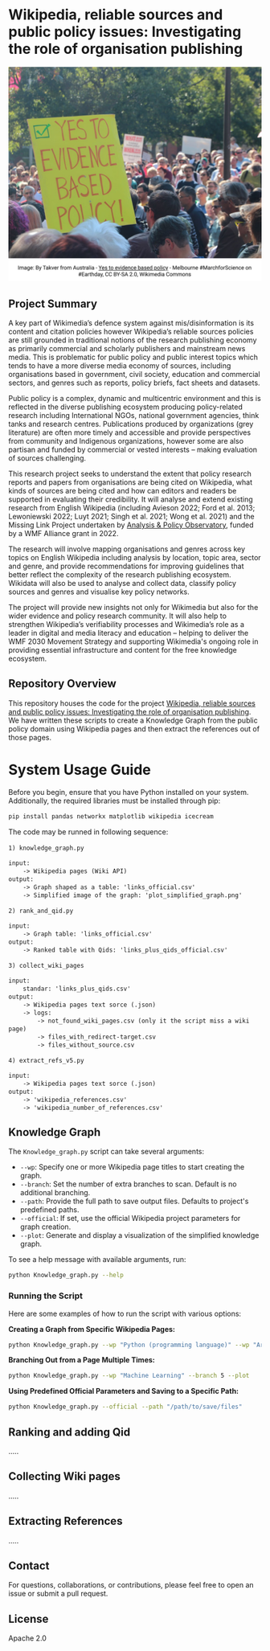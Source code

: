 # Wikipedia, reliable sources and public policy issues: Investigating the role of organisation publishing

![ScreenShot](image/yes_to_evidence_based_policy.png)

## Project Summary

A key part of Wikimedia’s defence system against mis/disinformation is its content and citation policies however Wikipedia’s reliable sources policies are still grounded in traditional notions of the research publishing economy as primarily commercial and scholarly publishers and mainstream news media. This is problematic for public policy and public interest topics which tends to have a more diverse media economy of sources, including organisations based in government, civil society, education and commercial sectors, and genres such as reports, policy briefs, fact sheets and datasets.

Public policy is a complex, dynamic and multicentric environment and this is reflected in the diverse publishing ecosystem producing policy-related research including International NGOs, national government agencies, think tanks and research centres. Publications produced by organizations (grey literature) are often more timely and accessible and provide perspectives from community and Indigenous organizations, however some are also partisan and funded by commercial or vested interests – making evaluation of sources challenging.

This research project seeks to understand the extent that policy research reports and papers from organisations are being cited on Wikipedia, what kinds of sources are being cited and how can editors and readers be supported in evaluating their credibility. It will analyse and extend existing research from English Wikipedia (including Avieson 2022; Ford et al. 2013; Lewoniewski 2022; Luyt 2021; Singh et al. 2021; Wong et al. 2021) and the Missing Link Project undertaken by [Analysis & Policy Observatory](https://apo.org.au/), funded by a WMF Alliance grant in 2022. 

The research will involve mapping organisations and genres across key topics on English Wikipedia including analysis by location, topic area, sector and genre, and provide recommendations for improving guidelines that better reflect the complexity of the research publishing ecosystem. Wikidata will also be used to analyse and collect data, classify policy sources and genres and visualise key policy networks.

The project will provide new insights not only for Wikimedia but also for the wider evidence and policy research community. It will also help to strengthen Wikipedia’s verifiability processes and Wikimedia’s role as a leader in digital and media literacy and education – helping to deliver the WMF 2030 Movement Strategy and supporting Wikimedia's ongoing role in providing essential infrastructure and content for the free knowledge ecosystem.

## Repository Overview
This repository houses the code for the project [Wikipedia, reliable sources and public policy issues: Investigating the role of organisation publishing](https://sites.google.com/view/wp-sources-public-policy). We have written these scripts to create a Knowledge Graph from the public policy domain using Wikipedia pages and then extract the references out of those pages.

# System Usage Guide

Before you begin, ensure that you have Python installed on your system. Additionally, the required libraries must be installed through pip:

```bash
pip install pandas networkx matplotlib wikipedia icecream
```

The code may be runned in following sequence:

`1) knowledge_graph.py`

    input:
        -> Wikipedia pages (Wiki API)
    output:
        -> Graph shaped as a table: 'links_official.csv'
        -> Simplified image of the graph: 'plot_simplified_graph.png'

`2) rank_and_qid.py`
    
    input:
        -> Graph table: 'links_official.csv'
    output:
        -> Ranked table with Qids: 'links_plus_qids_official.csv'

`3) collect_wiki_pages`

    input:
        standar: 'links_plus_qids.csv'
    output:
        -> Wikipedia pages text sorce (.json)
        -> logs:
            -> not_found_wiki_pages.csv (only it the script miss a wiki page)
            -> files_with_redirect-target.csv
            -> files_without_source.csv

`4) extract_refs_v5.py`

    input:
        -> Wikipedia pages text sorce (.json)
    output:
        -> 'wikipedia_references.csv'
        -> 'wikipedia_number_of_references.csv'

## Knowledge Graph 
The `Knowledge_graph.py` script can take several arguments:

- `--wp`: Specify one or more Wikipedia page titles to start creating the graph.
- `--branch`: Set the number of extra branches to scan. Default is no additional branching.
- `--path`: Provide the full path to save output files. Defaults to project's predefined paths.
- `--official`: If set, use the official Wikipedia project parameters for graph creation.
- `--plot`: Generate and display a visualization of the simplified knowledge graph.

To see a help message with available arguments, run:
```bash
python Knowledge_graph.py --help
```

### Running the Script

Here are some examples of how to run the script with various options:

**Creating a Graph from Specific Wikipedia Pages:**
```bash
python Knowledge_graph.py --wp "Python (programming language)" --wp "Artificial Intelligence" --plot
```

**Branching Out from a Page Multiple Times:**
```bash
python Knowledge_graph.py --wp "Machine Learning" --branch 5 --plot
```

**Using Predefined Official Parameters and Saving to a Specific Path:**
```bash
python Knowledge_graph.py --official --path "/path/to/save/files"
```

## Ranking and adding Qid
.....

## Collecting Wiki pages
.....

## Extracting References
.....


## Contact

For questions, collaborations, or contributions, please feel free to open an issue or submit a pull request.

## License

 Apache 2.0











 <!-- ### Understanding the Script

The `Knowledge_graph.py` script relies on functions defined in `utils.py`. Here's a brief overview of the components:

### RelationshipGenerator Class

The core of the logic lies within the `RelationshipGenerator` class, which:

1. Scans content of Wikipedia pages to generate relationships between terms.
2. Stores links (relationships) with weights indicating their strength/importance.

### Functions in utils.py

- `clean_links`: Removes non-existing links and corrects link titles.
- `simplify_graph`: Trims down the graph to keep only the most significant nodes.
- `plot_graph`: Plots the knowledge graph using Matplotlib and NetworkX.
- `simplified_plot`: Generates a simplified version of a larger graph and plots it.

### Configuration

Some parameters for graph creation can be set in a separate `config` module. This may include file paths, constants for graph simplification, and default starting points.

## Plotting the Graph

If the `--plot` argument is used, the script will generate a visualization of the simplified knowledge graph. The plotted graph displays nodes, weighted edges, and labels to provide insights into different connections between the topics.

The resulting plot image will be saved in the same directory as the output files (the graph data), unless otherwise specified.

## Conclusion

This script is a powerful tool for exploring and visualizing relationships between concepts on Wikipedia. By adjusting the input arguments, you can customize the breadth and depth of the knowledge graph created to suit your research needs. -->